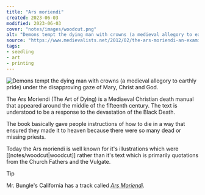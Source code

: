 ```yaml
---
title: "Ars moriendi"
created: 2023-06-03
modified: 2023-06-03
cover: "notes/images/woodcut.png"
alt: "Demons tempt the dying man with crowns (a medieval allegory to earthly pride) under the disapproving gaze of Mary, Christ and God."
source: "https://www.medievalists.net/2012/02/the-ars-moriendi-an-examination-translation-and-collation-of-the-manuscripts-of-the-shorter-latin-version/"
tags:
- seedling
- art
- printing
---
```


![Demons tempt the dying man with crowns (a medieval allegory to earthly pride) under the disapproving gaze of Mary, Christ and God.](notes/images/woodcut.png)

The Ars Moriendi (The Art of Dying) is a Mediaeval Christian death manual that appeared around the middle of the fifteenth century. The text is understood to be a response to the devastation of the Black Death.

The book basically gave people instructions of how to die in a way that ensured they made it to heaven because there were so many dead or missing priests.

Today the Ars moriendi is well known for it's illustrations which were [[notes/woodcut|woodcut]] rather than it's text which is primarily quotations from the Church Fathers and the Vulgate.

>[!tip]
>
> Mr. Bungle's California has a track called *[Ars Moriendi](https://www.youtube.com/watch?v=tUOWTmOP4FQ)*.
